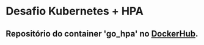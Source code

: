 # Desafio Kubernetes + HPA

## Repositório do container 'go_hpa' no [DockerHub](https://hub.docker.com/r/pereiraze/go_hpa).

